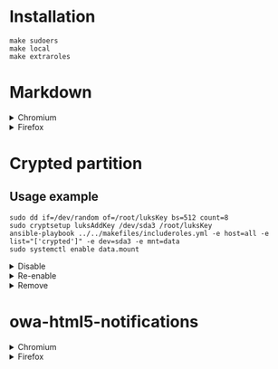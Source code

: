 # Installation
```shell
make sudoers
make local
make extraroles
```

# Markdown

<details>
  <summary>Chromium</summary>

  https://github.com/md-reader/md-reader
</details>

<details>
  <summary>Firefox</summary>

  https://addons.mozilla.org/en-US/firefox/addon/markdown-viewer-webext
  ```sh
  make extraroles EXTRAROLES="[\'mime-markdown\']"
  firefox about:addons  # Preferences => Custom CSS
  ```
  ```css
  @media screen {
    :root {
      background-color: black;
      --text: #aaaaaa;
      --link: #00cccc;
      --alt-link: #00aaaa;
    }
    h1 {
      color: #eeeeee;
    }
    h2 {
      color: #cccccc;
    }
    pre, code {
      background-color: #222222;
    }
  }
  ```
</details>

# Crypted partition

## Usage example
```shell
sudo dd if=/dev/random of=/root/luksKey bs=512 count=8
sudo cryptsetup luksAddKey /dev/sda3 /root/luksKey
ansible-playbook ../../makefiles/includeroles.yml -e host=all -e list="['crypted']" -e dev=sda3 -e mnt=data
sudo systemctl enable data.mount
```

<details>
  <summary>Disable</summary>

  ```sh
  sudo cryptsetup luksRemoveKey /dev/sda3 /root/luksKey
  ```
</details>

<details>
  <summary>Re-enable</summary>

  ```sh
  sudo cryptsetup luksAddKey /dev/sda3 /root/luksKey
  ```
</details>

<details>
  <summary>Remove</summary>

  ```shell
  sudo cryptsetup luksRemoveKey /dev/sda3 /root/luksKey
  sudo systemctl disable data.mount
  ```
</details>

# owa-html5-notifications

<details>
  <summary>Chromium</summary>

  ```sh
  make extraroles EXTRAROLES="[\'notifications-owa\']"
  chromium  # Manage extensions => Developer mode => Load unpacked
  ```
</details>

<details>
  <summary>Firefox</summary>

  ```sh
  cd ../../makefiles/roles/notifications-owa/tasks/firefox
  zip -r -FS ~/.local/share/owa-html5-notifications.zip *
  firefox about:config  # xpinstall.signatures.required false
  firefox about:addons  # Install Add-on From File
  ```
</details>
